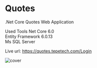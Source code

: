 # Quotes
.Net Core Quotes Web Application

Used Tools
Net Core 6.0</br>
Entity Framework 6.0.13</br>
Ms SQL Server</br>

Live url:
https://quotes.tepetech.com/Login

![cover](https://user-images.githubusercontent.com/11546981/218340990-55e6b8ca-1612-43e0-a80c-42d72ff71724.png)
